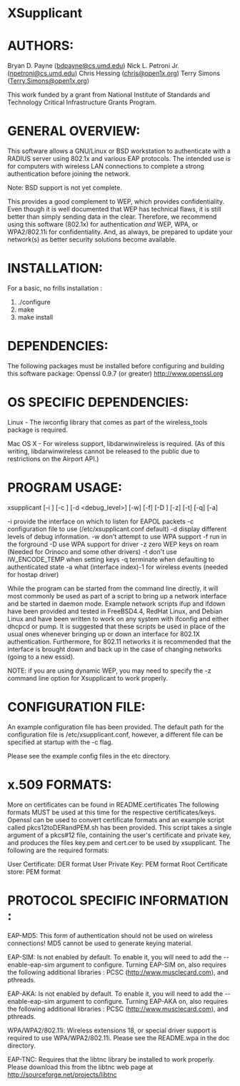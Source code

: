 # XSupplicant

AUTHORS:
========
Bryan D. Payne (bdpayne@cs.umd.edu)
Nick L. Petroni Jr. (npetroni@cs.umd.edu)
Chris Hessing  (chris@open1x.org)
Terry Simons   (Terry.Simons@open1x.org)

This work funded by a grant from National Institute of Standards and
Technology Critical Infrastructure Grants Program.

GENERAL OVERVIEW:
=================
This software allows a GNU/Linux or BSD workstation to authenticate with
a RADIUS server using 802.1x and various EAP protocols.  The intended 
use is for computers with wireless LAN connections to complete a strong
authentication before joining the network.

Note: BSD support is not yet complete.

This provides a good complement to WEP, which provides confidentiality.
Even though it is well documented that WEP has technical flaws, it is still
better than simply sending data in the clear.  Therefore, we recommend using
this software (802.1x) for authentication *and* WEP, WPA, or WPA2/802.11i
for confidentiality. And, as always, be prepared to update your network(s) as 
better security solutions become available.

INSTALLATION:
=============

For a basic, no frills installation :

1. ./configure
2. make
3. make install

DEPENDENCIES:
=============
The following packages must be installed before configuring and building
this software package:
Openssl 0.9.7 (or greater) http://www.openssl.org

OS SPECIFIC DEPENDENCIES:
=========================

Linux - The iwconfig library that comes as part of the wireless_tools package
	is required.

Mac OS X - For wireless support, libdarwinwireless is required.  (As of this
	writing, libdarwinwireless cannot be released to the public due to
	restrictions on the Airport API.)


PROGRAM USAGE:
==============
xsupplicant [-i <interface>] [-c <config file> ]
	    [-d <debug_level>] [-w] [-f] [-D <driver name>] [-z] [-t]
            [-q] [-a]

   -i provide the interface on which to listen for EAPOL packets
   -c configuration file to use (/etc/xsupplicant.conf default)
   -d display different levels of debug information.
   -w don't attempt to use WPA support
   -f run in the forground
   -D use WPA support for driver <driver name>
   -z zero WEP keys on roam (Needed for Orinoco and some other drivers)
   -t don't use IW_ENCODE_TEMP when setting keys
   -q terminate when defaulting to authenticated state
   -a what (interface index)-1 for wireless events (needed for hostap driver)

While the program can be started from the command line directly,
it will most commonly be used as part of a script to bring up
a network interface and be started in daemon mode. Example network
scripts ifup and ifdown have been provided and tested in FreeBSD4.4, 
RedHat Linux, and Debian Linux and have been written to work on any
system with ifconfig and either dhcpcd or pump. It is suggested that
these scripts be used in place of the usual ones whenever bringing
up or down an interface for 802.1X authentication. Furthermore, for
802.11 networks it is recommended that the interface is brought
down and back up in the case of changing networks (going to a new
essid). 

NOTE: if you are using dynamic WEP, you may need to specify the -z command
	line option for Xsupplicant to work properly.

CONFIGURATION FILE:
===================
An example configuration file has been provided. The default path for
the configuration file is /etc/xsupplicant.conf, however, a different file
can be specified at startup with the -c flag. 

Please see the example config files in the etc directory.

x.509 FORMATS:
==============
More on certificates can be found in README.certificates
The following formats MUST be used at this time for the respective 
certificates/keys. Openssl can be used to convert certificate formats
and an example script called pkcs12toDERandPEM.sh has been provided. This
script takes a single argument of a pkcs#12 file, containing the user's
certificate and private key, and produces the files key.pem and cert.cer
to be used by xsupplicant. The following are the required formats:

User Certificate:       DER format
User Private Key:       PEM format
Root Certificate store: PEM format

PROTOCOL SPECIFIC INFORMATION :
===============================

EAP-MD5: This form of authentication should not be used on wireless 
	 connections!  MD5 cannot be used to generate keying material.

EAP-SIM: Is not enabled by default.  To enable it, you will need to add the
	 --enable-eap-sim argument to configure.  Turning EAP-SIM on, also
	 requires the following additional libraries : PCSC 
	 (http://www.musclecard.com), and pthreads.

EAP-AKA: Is not enabled by default.  To enable it, you will need to add the
	 --enable-eap-sim argument to configure.  Turning EAP-AKA on, also
	 requires the following additional libraries : PCSC
	 (http://www.musclecard.com), and pthreads.

WPA/WPA2/802.11i:  Wireless extensions 18, or special driver support is 
                   required to use WPA/WPA2/802.11i.  Please see the
		   README.wpa in the doc directory.

EAP-TNC: Requires that the libtnc library be installed to work properly.
         Please download this from the libtnc web page at 
	 http://sourceforge.net/projects/libtnc


